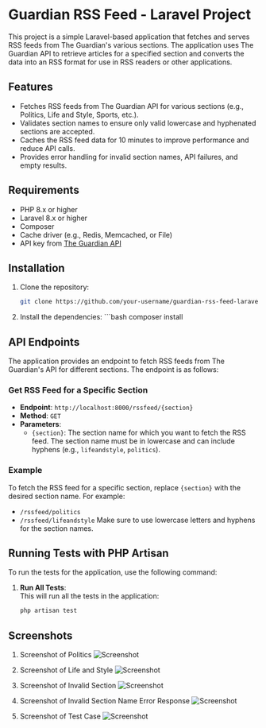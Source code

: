 # Guardian RSS Feed - Laravel Project

This project is a simple Laravel-based application that fetches and serves RSS feeds from The Guardian's various sections. The application uses The Guardian API to retrieve articles for a specified section and converts the data into an RSS format for use in RSS readers or other applications.

## Features

- Fetches RSS feeds from The Guardian API for various sections (e.g., Politics, Life and Style, Sports, etc.).
- Validates section names to ensure only valid lowercase and hyphenated sections are accepted.
- Caches the RSS feed data for 10 minutes to improve performance and reduce API calls.
- Provides error handling for invalid section names, API failures, and empty results.

## Requirements

- PHP 8.x or higher
- Laravel 8.x or higher
- Composer
- Cache driver (e.g., Redis, Memcached, or File)
- API key from [The Guardian API](https://open-platform.theguardian.com/documentation/)

## Installation

1. Clone the repository:
   ```bash
   git clone https://github.com/your-username/guardian-rss-feed-laravel.git
2. Install the dependencies:    ```bash  composer install

## API Endpoints

The application provides an endpoint to fetch RSS feeds from The Guardian's API for different sections. The endpoint is as follows:

### Get RSS Feed for a Specific Section

- **Endpoint**: `http://localhost:8000/rssfeed/{section}`
- **Method**: `GET`
- **Parameters**: 
  - `{section}`: The section name for which you want to fetch the RSS feed. The section name must be in lowercase and can include hyphens (e.g., `lifeandstyle`, `politics`).


### Example

To fetch the RSS feed for a specific section, replace `{section}` with the desired section name. For example:

- `/rssfeed/politics`
- `/rssfeed/lifeandstyle`
Make sure to use lowercase letters and hyphens for the section names.


## Running Tests with PHP Artisan

To run the tests for the application, use the following command:

1. **Run All Tests**:  
   This will run all the tests in the application:
   ```bash
   php artisan test

 ## Screenshots
 1. Screenshot of Politics
![Screenshot](https://github.com/Shristi1919/guardian-rss-feed-laravel/blob/main/public/Screenshots/politics.png)

2. Screenshot of Life and Style
![Screenshot](https://github.com/Shristi1919/guardian-rss-feed-laravel/blob/main/public/Screenshots/lifeandstyle.png)

3. Screenshot of Invalid Section
![Screenshot](https://github.com/Shristi1919/guardian-rss-feed-laravel/blob/main/public/Screenshots/invalid-section.png)

4. Screenshot of Invalid Section Name Error Response
![Screenshot](https://github.com/Shristi1919/guardian-rss-feed-laravel/blob/main/public/Screenshots/errorsection.png)

5. Screenshot of Test Case
![Screenshot](https://github.com/Shristi1919/guardian-rss-feed-laravel/blob/main/public/Screenshots/testcase.png)
